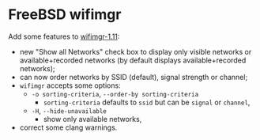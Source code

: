 # FreeBSD wifimgr

Add some features to [wifimgr-1.11](http://opal.com/freebsd/ports/net-mgmt/wifimgr/):

- new "Show all Networks" check box to display only visible networks or
  available+recorded networks (by default displays available+recorded networks);
- can now order networks by SSID (default), signal strength or
  channel;
- `wifimgr` accepts some options:
  - `-o sorting-criteria`, `--order-by sorting-criteria`
    - `sorting-criteria` defaults to `ssid` but can be `signal` or `channel`,
  - `-H`, `--hide-unavailable`
	- show only available networks,
- correct some clang warnings.
